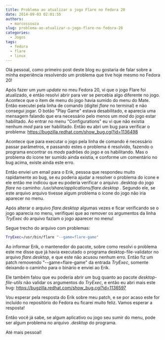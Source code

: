 ```yaml
---
title: Problema ao atualizar o jogo Flare no Fedora 20
date: 2014-09-03 02:01:55
authors:
  - marcossouza
slug: problema-ao-atualizar-o-jogo-flare-no-fedora-20
categories:
  - Jogos
tags:
  - fedora
  - flare
  - linux
---
```


Olá pessoal, como primeiro post deste blog eu gostaria de falar sobre a minha experiência resolvendo um problema que tive hoje mesmo no Fedora 20!

Após fazer um <em>yum update</em> no meu Fedora 20, vi que o jogo Flare foi atualizado, e então resolvi abrir para ver se percebia algo diferente no jogo. Acontece que o item de menu do jogo havia sumido do menu do Mate. Então executei pela linha de comando (digitei <em>flare</em> no terminal) e não consegui jogar. O botão "Play Game" estava desabilitado, e aparecia uma mensagem falando que era necessário pelo menos um <em>mod</em> do jogo estar habilitado. Ao entrar no menu "Configurations" eu vi que não existia nenhum <em>mod </em> para ser habilitado. Então eu abri um bug para verificar o problema: <a href="https://bugzilla.redhat.com/show_bug.cgi?id=1136498">https://bugzilla.redhat.com/show_bug.cgi?id=1136498</a>

Acontece que para executar o jogo pela linha de comando é necessário passar parâmetros, e passando estes o problema é resolvido, fazendo o programa encontrar os <em>mods</em> padrões do jogo e os habilitando. Mas o problema do ícone ter sumido ainda existia, e conforme um comentário no bug acima, existe ainda este erro.

Então enviei um email para o Erik, pessoa que respondeu muito rapidamente ao bug, se eu poderia ajudar a resolver o problema do ícone e ele então me indicou que eu poderia verificar o arquivo .desktop do jogo <em>flare</em> no caminho: <em>/usr/share/applications/flare.desktop . </em>Segundo ele, se este arquivo arquivo tivesse algum problema o ícone do jogo não iria aparecer no menu.

Após alterar o arquivo <em>flare.desktop</em> algumas vezes e ficar verificando se o jogo aparecia no menu, verifiquei que ao remover os argumentos da linha <em>TryExec</em> do arquivo faziam o jogo aparecer no menu!

Segue trecho do arquivo com problemas:

```bash
TryExec=/usr/bin/flare "--game=flare-game"
```

Ao informar Erik, o mantenedor do pacote, sobre como resolvi o problema este me disse que já havia executado o programa desktop-file-validator no arquivo <em>flare.desktop</em>, e que este não acusou nenhum erro. Então fiz um patch removendo "--game=flare-game" da entrada <em>TryExec</em>, somente deixando o caminho para o binário e enviei ao Erik.

Ele também falou que eu poderia abrir um bug quanto ao pacote <em>desktop-file-utils </em>não validar os argumentos do <em>TryExec</em>, e então eu abri mais este bug: <a href="https://bugzilla.redhat.com/show_bug.cgi?id=1136597">https://bugzilla.redhat.com/show_bug.cgi?id=1136597</a>

Vou esperar pela resposta do Erik sobre meu patch, e se por acaso este for incluído no repositório do Fedora eu ficarei muito feliz. Vamos esperar a resposta!

Então você já sabe, se algum aplicativo ou jogo seu sumir do menu, pode ser algum problema no arquivo <em>.desktop</em> do programa.

Até mais pessoal!